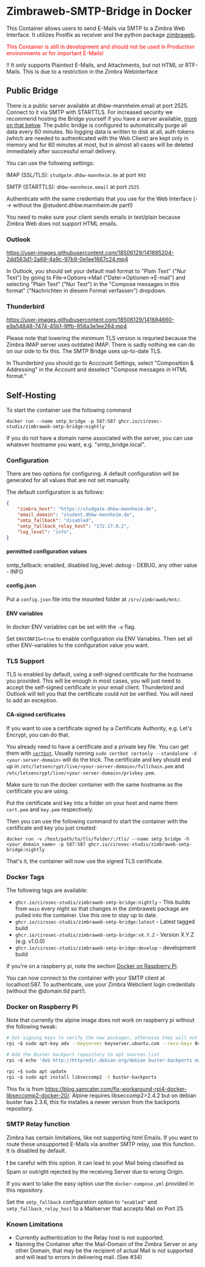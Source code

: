 # Zimbraweb-SMTP-Bridge in Docker

This Container allows users to send E-Mails via SMTP to a Zimbra Web Interface. It utilizes Postfix as receiver and the python package [zimbraweb](https://github.com/cirosec-studis/python-zimbra-web).

<span style="color: red;">This Container is still in development and should not be used in Production environments or for important E-Mails!</span>

‼ It only supports Plaintext E-Mails, and Attachments, but not HTML or RTF-Mails. This is due to a restriction in the Zimbra Webinterface<br />

## Public Bridge

There is a public server available at dhbw-mannheim.email at port 2525. Connect to it via SMTP with STARTTLS. For increased security we recommend hosting the Bridge yourself if you have a server available, [more on that below](#self-hosting). The public bridge is configured to automatically purge all data every 60 minutes. No logging data is written to disk at all, auth tokens (which are needed to authenticated with the Web Client) are kept only in memory and for 60 minutes at most, but in almost all cases will be deleted immediately after successful email delivery.

You can use the following settings:

IMAP (SSL/TLS): `studgate.dhbw-mannheim.de` at port `993`

SMTP (STARTTLS): `dhbw-mannheim.email` at port `2525`

Authenticate with the same credentials that you use for the Web Interface (--> without the @student.dhbw.mannheim.de part!)

You need to make sure your client sends emails in text/plain because Zimbra Web does not support HTML emails.

### Outlook

https://user-images.githubusercontent.com/18506129/141695204-2dd563d1-2a69-4a9c-97b9-0e1ee1667c24.mp4

In Outlook, you should set your default mail format to "Plain Text" ("Nur Text") by going to File->Options->Mail ("Datei->Optionen->E-mail") and selecting "Plain Text" ("Nur Text") in the "Compose messages in this format" ("Nachrichten in diesem Format verfassen") dropdown.

### Thunderbird

https://user-images.githubusercontent.com/18506129/141694660-e9a54848-7474-45b1-9ffb-956a3e1ee264.mp4

Please note that lowering the minimum TLS version is requried because the Zimbra IMAP server uses outdated IMAP. There is sadly nothing we can do on our side to fix this. The SMTP Bridge uses up-to-date TLS.

In Thunderbird you should go to Acccount Settings, select "Composition & Addressing" in the Account and deselect "Compose messages in HTML format."

## Self-Hosting

To start the container use the following command

```
docker run --name smtp_bridge -p 587:587 ghcr.io/cirosec-studis/zimbraweb-smtp-bridge:nightly
```

If you do not have a domain name associated with the server, you can use whatever hostname you want, e.g. "smtp_bridge.local".

### Configuration

There are two options for configuring. A default configuration will be generated for all values that are not set manually.

The default configuration is as follows:

```json
{
    "zimbra_host": "https://studgate.dhbw-mannheim.de",
    "email_domain": "student.dhbw-mannheim.de",
    "smtp_fallback": "disabled",
    "smtp_fallback_relay_host": "172.17.0.2",
    "log_level": "info",
}
```

#### permitted configuration values

smtp_fallback: enabled, disabled
log_level: *debug* - DEBUG, any other value - INFO

#### config.json

Put a `config.json` file into the mounted folder at `/srv/zimbraweb/mnt/`.

#### ENV variables

In docker ENV variables can be set with the `-e` flag.

Set `ENVCONFIG=true` to enable configuration via ENV Variables. Then set all other ENV-variables to the configuration value you want.

### TLS Support

TLS is enabled by default, using a self-signed certificate for the hostname you provided. This will be enough in most cases, you will just need to accept the self-signed certificate in your email client. Thunderbird and Outlook will tell you that the certificate could not be verified. You will need to add an exception.

#### CA-signed certificates

If you want to use a certificate signed by a Certificate Authority, e.g. Let's Encrypt, you can do that.

You already need to have a certificate and a private key file. You can get them with [`certbot`](https://certbot.eff.org/lets-encrypt/). Usually running `sudo certbot certonly --standalone -d <your-server-domain>` will do the trick. The certificate and key should end up in `/etc/letsencrypt/live/<your-server-domain>/fullchain.pem` and `/etc/letsencrypt/live/<your-server-domain>/privkey.pem`.

Make sure to run the docker container with the same hostname as the certificate you are using.

Put the certificate and key into a folder on your host and name them `cert.pem` and `key.pem` respectively.

Then you can use the following command to start the container with the certificate and key you just created:

```
docker run -v /host/path/to/tls/folder/:/tls/ --name smtp_bridge -h <your_domain_name> -p 587:587 ghcr.io/cirosec-studis/zimbraweb-smtp-bridge:nightly
```

That's it, the container will now use the signed TLS certificate.

### Docker Tags

The following tags are available:

* `ghcr.io/cirosec-studis/zimbraweb-smtp-bridge:nightly` - This builds from `main` every night so that changes in the zimbraweb package are pulled into the container. Use this one to stay up to date.
* `ghcr.io/cirosec-studis/zimbraweb-smtp-bridge:latest` - Latest tagged build
* `ghcr.io/cirosec-studis/zimbraweb-smtp-bridge:vX.Y.Z` - Version X.Y.Z (e.g. v1.0.0)
* `ghcr.io/cirosec-studis/zimbraweb-smtp-bridge:develop` - development build

If you're on a raspberry pi, note the section [Docker on Raspberry Pi](#docker-on-raspberry-pi).

You can now connect to the container with your SMTP client at localhost:587.
To authenticate, use your Zimbra Webclient login credentials (without the @domain.tld part!).

### Docker on Raspberry Pi

Note that currently the alpine image does not work on raspberry pi without the following tweak:

```bash
# Get signing keys to verify the new packages, otherwise they will not install
rpi ~$ sudo apt-key adv --keyserver keyserver.ubuntu.com --recv-keys 04EE7237B7D453EC 648ACFD622F3D138

# Add the Buster backport repository to apt sources.list
rpi ~$ echo 'deb http://httpredir.debian.org/debian buster-backports main contrib non-free' | sudo tee -a /etc/apt/sources.list.d/debian-backports.list

rpi ~$ sudo apt update
rpi ~$ sudo apt install libseccomp2 -t buster-backports
```

This fix is from https://blog.samcater.com/fix-workaround-rpi4-docker-libseccomp2-docker-20/. Alpine requires libseccomp2>2.4.2 but on debian buster has 2.3.6, this fix installes a newer version from the backports repository.

### SMTP Relay function

Zimbra has certain limitations, like not supporting html Emails. If you want to route these unsupported E-Mails via another SMTP relay, use this function. It is disabled by default.

❗ be careful with this option. It can lead to your Mail being classified as Spam or outright rejected by the receiving Server due to wrong Origin.

If you want to take the easy option use the `docker-compose.yml` provided in this repository.

Set the `smtp_fallback` configuration option to `"enabled"` and `smtp_fallback_relay_host` to a Mailserver that accepts Mail on Port 25.

### Known Limitations

* Currently authentication to the Relay host is not supported.
* Naming the Container after the Mail-Domain of the Zimbra Server or any other Domain, that may be the recipient of actual Mail is not supported and will lead to errors in delivering mail. (See #34)

